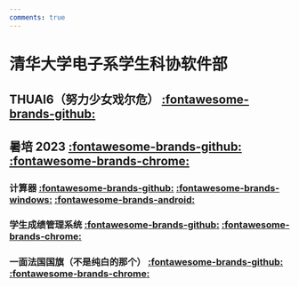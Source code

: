 ```yaml
---
comments: true
---
```


# 清华大学电子系学生科协软件部

## THUAI6（努力少女戏尔危） [:fontawesome-brands-github:](https://github.com/Panxuc/THUAI6_team)

## 暑培 2023 [:fontawesome-brands-github:](https://github.com/Panxuc/EESAST-hw2023) [:fontawesome-brands-chrome:](https://panxuc.github.io/EESAST-hw2023/)

### 计算器 [:fontawesome-brands-github:](https://github.com/Panxuc/EESAST-hw2023-MAUI-calculator) [:fontawesome-brands-windows:]() [:fontawesome-brands-android:]()

### 学生成绩管理系统 [:fontawesome-brands-github:](https://github.com/Panxuc/EESAST-hw2023/tree/main/08) [:fontawesome-brands-chrome:](https://panxuc.github.io/EESAST-hw2023/08/index.html)

### 一面法国国旗（不是纯白的那个） [:fontawesome-brands-github:](https://github.com/Panxuc/EESAST-hw2023/tree/main/09) [:fontawesome-brands-chrome:](https://panxuc.github.io/EESAST-hw2023/09/france.html)